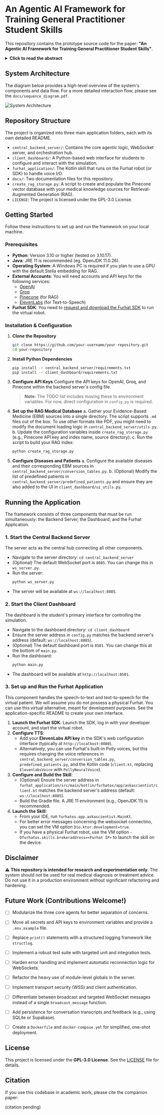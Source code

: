 # An Agentic AI Framework for Training General Practitioner Student Skills

This repository contains the prototype source code for the paper: **"An Agentic AI Framework for Training General Practitioner Student Skills"**.

<details>
<summary><strong>Click to read the abstract</strong></summary>

Advancements in large language models offer great potential for enhancing virtual simulated patients (VSPs) in medical education, providing scalable alternatives to resource-intensive traditional methods. However, current VSPs often struggle with medical accuracy, consistent roleplaying, scenario generation for VSP use, and providing structured educational feedback. We introduce an agentic AI framework for training general practitioner student skills, embodied by a Furhat robotic head, addressing these challenges. Our system features three core agents: a generator agent creating evidence-based medicine-grounded, configurable vignettes with customizable Big Five personality; a conversational VSP agent delivering accurate, persona-driven dialogue using multi-step reasoning and retrieval-augmented generation; and a critic agent delivering automated, standards-based feedback on communication skills and clinical reasoning. Student evaluations affirmed realistic, persona-consistent dialogue and appropriate difficulty calibration, rated the example-rich feedback highly useful, and reported excellent overall usability. This integrated framework demonstrates a robust method for developing more dependable and pedagogically valuable VSP training tools by unifying controlled generation, accurate interaction, and standards-based assessment, paving the way for more sophisticated AI-driven medical training simulations.
</details>

## System Architecture

The diagram below provides a high-level overview of the system's components and data flow. For a more detailed interaction flow, please see the `docs/sequence_diagram.pdf`.

![System Architecture](docs/overview.png)

## Repository Structure

The project is organized into three main application folders, each with its own detailed README.

-   `central_backend_server/`: Contains the core agentic logic, WebSocket server, and orchestration hub.
-   `client_dashboard/`: A Python-based web interface for students to configure and interact with the simulation.
-   `furhat_application/`: The Kotlin skill that runs on the Furhat robot (or SDK) to handle voice I/O.
- 	`docs/`: Two documentation files for this repository.
-   `create_rag_storage.py`: A script to create and populate the Pinecone vector database with your medical knowledge sources for Retrieval-Augmented Generation (RAG).
-   `LICENSE`: The project is licensed under the GPL-3.0 License.

## Getting Started

Follow these instructions to set up and run the framework on your local machine.

### Prerequisites

-   **Python**: Version 3.10 or higher (tested on 3.10.17).
-   **Java**: JRE 11 is recommended (eg. OpenJDK 11.0.26).
-   **Operating System**: A Windows PC is required if you plan to use a GPU with the default Stella embedding for RAG.
-   **External Accounts**: You will need accounts and API keys for the following services:
    -   [OpenAI](https://openai.com/)
    -   [Groq](https://groq.com/)
    -   [Pinecone](https://www.pinecone.io/) (for RAG)
    -   [ElevenLabs](https://elevenlabs.io/) (for Text-to-Speech)
-   **Furhat SDK**: You need to [request and download the Furhat SDK](https://www.furhatrobotics.com/requestsdk) to run the virtual robot.

### Installation & Configuration

1.  **Clone the Repository**
    ```bash
    git clone https://github.com/your-username/your-repository.git
    cd your-repository
    ```

2.  **Install Python Dependencies**
    ```bash
    pip install -r central_backend_server/requirements.txt
    pip install -r client_dashboard/requirements.txt
    ```
3.  **Configure API Keys**
    Configure the API keys for OpenAI, Groq, and Pinecone within the backend server's config file.
    > **Note:** The TODO list includes moving these to environment variables. For now, direct configuration in `config.py` is required.

4.  **Set up the RAG Medical Database**
    a. Gather your Evidence-Based Medicine (EBM) sources into a single directory. The script supports `.md` files out of the box. To use other formats like PDF, you might need to modify the document loading logic in `central_backend_server/utils.py`.
    b. Update the configuration variables inside `create_rag_storage.py` (e.g., Pinecone API key and index name, source directory).
    c. Run the script to build your RAG index:
    ```bash
    python create_rag_storage.py
    ```
5.  **Configure Diseases and Patients**
    a. Configure the available diseases and their corresponding EBM sources in `central_backend_server/conversion_tables.py`.
    b. (Optional) Modify the list of predefined patients in `central_backend_server/predefined_patients.py` and ensure they are also added to the UI in `client_dashboard/ui_utils.py`.

## Running the Application

The framework consists of three components that must be run simultaneously: the Backend Server, the Dashboard, and the Furhat Application.

### 1. Start the Central Backend Server

The server acts as the central hub connecting all other components.

-   Navigate to the server directory: `cd central_backend_server`
-   (Optional) The default WebSocket port is `8085`. You can change this in `ws_server.py`.
-   Run the server:
    ```bash
    python ws_server.py
    ```
-   The server will be available at `ws://localhost:8085`.

### 2. Start the Client Dashboard

The dashboard is the student's primary interface for controlling the simulation.

-   Navigate to the dashboard directory: `cd client_dashboard`
-   Ensure the server address in `config.py` matches the backend server's address (default: `ws://localhost:8085`).
-   (Optional) The default dashboard port is `8501`. You can change this at the bottom of `main.py`.
-   Run the dashboard:
    ```bash
    python main.py
    ```
-   The dashboard will be available at `http://localhost:8501`.

### 3. Set up and Run the Furhat Application

This component handles the speech-to-text and text-to-speech for the virtual patient. We will assume you do not possess a physical Furhat. You can use this virtual alternative, meant for development purposes. See the application-specific README to create your own interface.

1.  **Launch the Furhat SDK**: Launch the SDK, log in with your developer account, and start the virtual robot.
2.  **Configure TTS**:
    -   Add your **ElevenLabs API key** in the SDK's web configuration interface (typically at `http://localhost:8080`).
    -   Alternatively, you can use Furhat's built-in Polly voices, but this requires changing the voice references in `central_backend_server/conversion_tables.py`, `predefined_patients.py`, and the Kotlin code (`client.kt`, replacing `ElevenlabsVoice` with `PollyNeuralVoice`).
3.  **Configure and Build the Skill**:
    -   (Optional) Ensure the server address in `furhat_application/src/main/kotlin/furhatos/app/askascientist/client.kt` matches the backend server's address (default: `ws://localhost:8085`).
    -   Build the Gradle file. A JRE 11 environment (e.g., OpenJDK 11) is recommended.
4.  **Launch the Skill**:
    -   From your IDE, run `furhatos.app.askascientist.MainKt`.
    -   For better error messages concerning the websocket connectino, you can set the VM option `Dio.ktor.development=true`.
    -   If you have a physical Furhat robot, use the VM option `-Dfurhatos.skills.brokeraddress=<Furhat IP>` to launch the skill on the device.



## Disclaimer

⚠️ **This repository is intended for research and experimentation only.** The system should not be used for real medical diagnosis or treatment advice. Do not use it in a production environment without significant refactoring and hardening.

## Future Work (Contributions Welcome!)

-   [ ] Modularize the three core agents for better separation of concerns.
-   [ ] Move all secrets and API keys to environment variables and provide a `.env.example` file.
-   [ ] Replace `print()` statements with a structured logging framework like `structlog`.
-   [ ] Implement a robust test suite with targeted unit and integration tests.
-   [ ] Harden error handling and implement automatic reconnection logic for WebSockets.
-   [ ] Refactor the heavy use of module-level globals in the server.
-   [ ] Implement transport security (WSS) and client authentication.
-   [ ] Differentiate between broadcast and targeted WebSocket messages instead of a single `broadcast_message` function.
-   [ ] Add persistence for conversation transcripts and feedback (e.g., using SQLite or Supabase).
-   [ ] Create a `Dockerfile` and `docker-compose.yml` for simplified, one-shot deployment.


## License

This project is licensed under the **GPL-3.0 License**. See the [LICENSE](LICENSE) file for details.

## Citation

If you use this codebase in academic work, please cite the companion paper:

(citation pending)